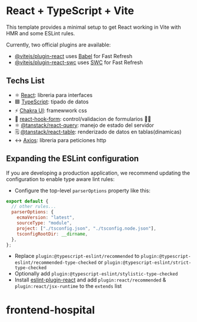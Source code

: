 # React + TypeScript + Vite

This template provides a minimal setup to get React working in Vite with HMR and some ESLint rules.

Currently, two official plugins are available:

- [@vitejs/plugin-react](https://github.com/vitejs/vite-plugin-react/blob/main/packages/plugin-react/README.md) uses [Babel](https://babeljs.io/) for Fast Refresh
- [@vitejs/plugin-react-swc](https://github.com/vitejs/vite-plugin-react-swc) uses [SWC](https://swc.rs/) for Fast Refresh

## Techs List

- ⚛️ [React](https://reactjs.org/): libreria para interfaces
- 🟦 [TypeScript](https://www.typescriptlang.org/): tipado de datos
- ⚡️ [Chakra UI](https://chakra-ui.com/): framewwork css
- 🐜 [react-hook-form](https://react-hook-form.com/get-started): control/validacion de formularios 🕵🏻
- ⚛️ [@tanstack/react-query](https://tanstack.com/query/latest/docs/framework/react/installation): manejo de estado del servidor
- 🗒 [@tanstack/react-table](https://tanstack.com/table/latest/docs/installation): renderizado de datos en tablas(dinamicas)
- ↔ [Axios](https://github.com/axios/axios): libreria para peticiones http

## Expanding the ESLint configuration

If you are developing a production application, we recommend updating the configuration to enable type aware lint rules:

- Configure the top-level `parserOptions` property like this:

```js
export default {
  // other rules...
  parserOptions: {
    ecmaVersion: "latest",
    sourceType: "module",
    project: ["./tsconfig.json", "./tsconfig.node.json"],
    tsconfigRootDir: __dirname,
  },
};
```

- Replace `plugin:@typescript-eslint/recommended` to `plugin:@typescript-eslint/recommended-type-checked` or `plugin:@typescript-eslint/strict-type-checked`
- Optionally add `plugin:@typescript-eslint/stylistic-type-checked`
- Install [eslint-plugin-react](https://github.com/jsx-eslint/eslint-plugin-react) and add `plugin:react/recommended` & `plugin:react/jsx-runtime` to the `extends` list

# frontend-hospital
